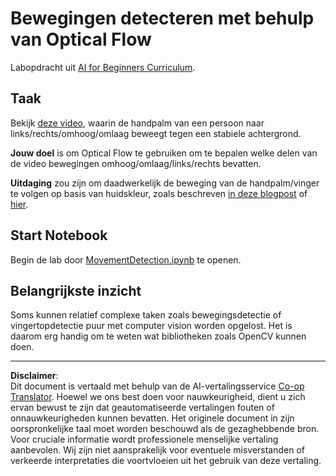 <!--
CO_OP_TRANSLATOR_METADATA:
{
  "original_hash": "3d53d6409f80970f7281a45dee35328a",
  "translation_date": "2025-08-28T19:31:25+00:00",
  "source_file": "lessons/4-ComputerVision/06-IntroCV/lab/README.md",
  "language_code": "nl"
}
-->
# Bewegingen detecteren met behulp van Optical Flow

Labopdracht uit [AI for Beginners Curriculum](https://aka.ms/ai-beginners).

## Taak

Bekijk [deze video](../../../../../../lessons/4-ComputerVision/06-IntroCV/lab/palm-movement.mp4), waarin de handpalm van een persoon naar links/rechts/omhoog/omlaag beweegt tegen een stabiele achtergrond.

**Jouw doel** is om Optical Flow te gebruiken om te bepalen welke delen van de video bewegingen omhoog/omlaag/links/rechts bevatten.

**Uitdaging** zou zijn om daadwerkelijk de beweging van de handpalm/vinger te volgen op basis van huidskleur, zoals beschreven [in deze blogpost](https://dev.to/amarlearning/finger-detection-and-tracking-using-opencv-and-python-586m) of [hier](http://www.benmeline.com/finger-tracking-with-opencv-and-python/).

## Start Notebook

Begin de lab door [MovementDetection.ipynb](MovementDetection.ipynb) te openen.

## Belangrijkste inzicht

Soms kunnen relatief complexe taken zoals bewegingsdetectie of vingertopdetectie puur met computer vision worden opgelost. Het is daarom erg handig om te weten wat bibliotheken zoals OpenCV kunnen doen.

---

**Disclaimer**:  
Dit document is vertaald met behulp van de AI-vertalingsservice [Co-op Translator](https://github.com/Azure/co-op-translator). Hoewel we ons best doen voor nauwkeurigheid, dient u zich ervan bewust te zijn dat geautomatiseerde vertalingen fouten of onnauwkeurigheden kunnen bevatten. Het originele document in zijn oorspronkelijke taal moet worden beschouwd als de gezaghebbende bron. Voor cruciale informatie wordt professionele menselijke vertaling aanbevolen. Wij zijn niet aansprakelijk voor eventuele misverstanden of verkeerde interpretaties die voortvloeien uit het gebruik van deze vertaling.